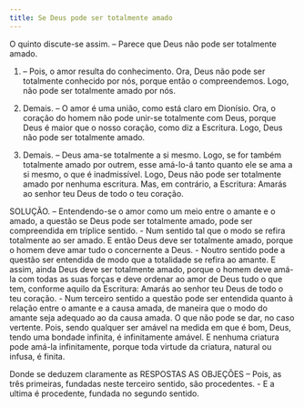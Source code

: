 ```yaml
---
title: Se Deus pode ser totalmente amado
---
```


O quinto discute-se assim. – Parece que Deus não pode ser totalmente amado.  

1. – Pois, o amor resulta do conhecimento. Ora, Deus não pode ser totalmente conhecido por nós, porque então o compreendemos. Logo, não pode ser totalmente amado por nós.  

2. Demais. – O amor é uma união, como está claro em Dionísio. Ora, o coração do homem não pode unir-se totalmente com Deus, porque Deus é maior que o nosso coração, como diz a Escritura. Logo, Deus não pode ser totalmente amado.  

3. Demais. – Deus ama-se totalmente a si mesmo. Logo, se for também totalmente amado por outrem, esse amá-lo-á tanto quanto ele se ama a si mesmo, o que é inadmissível. Logo, Deus não pode ser totalmente amado por nenhuma escritura.  Mas, em contrário, a Escritura: Amarás ao senhor teu Deus de todo o teu coração.  

SOLUÇÃO. – Entendendo-se o amor como um meio entre o amante e o amado, a questão se Deus pode ser totalmente amado, pode ser compreendida em tríplice sentido. - Num sentido tal que o modo se refira totalmente ao ser amado. E então Deus deve ser totalmente amado, porque o homem deve amar tudo o concernente a Deus. - Noutro sentido pode a questão ser entendida de modo que a totalidade se refira ao amante. E assim, ainda Deus deve ser totalmente amado, porque o homem deve amá-la com todas as suas forças e deve ordenar ao amor de Deus tudo o que tem, conforme aquilo da Escritura: Amarás ao senhor teu Deus de todo o teu coração. - Num terceiro sentido a questão pode ser entendida quanto à relação entre o amante e a causa amada, de maneira que o modo do amante seja adequado ao da causa amada. O que não pode se dar, no caso vertente. Pois, sendo qualquer ser amável na medida em que é bom, Deus, tendo uma bondade infinita, é infinitamente amável. E nenhuma criatura pode amá-la infinitamente, porque toda virtude da criatura, natural ou infusa, é finita.  

Donde se deduzem claramente as RESPOSTAS AS OBJEÇÕES – Pois, as três primeiras, fundadas neste terceiro sentido, são procedentes. - E a ultima é procedente, fundada no segundo sentido.